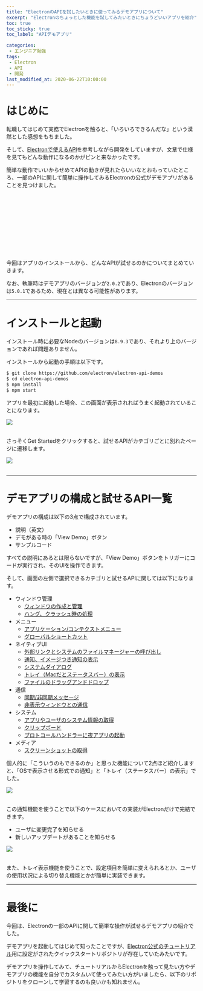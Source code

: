 ```yaml
---
title: "ElectronのAPIを試したいときに使ってみるデモアプリについて"
excerpt: "Electronのちょっとした機能を試してみたいときにちょうどいいアプリを紹介"
toc: true
toc_sticky: true
toc_label: "APIデモアプリ"

categories:
 - エンジニア勉強
tags:
 - Electron
 - API
 - 開発
last_modified_at: 2020-06-22T10:00:00
---
```


# はじめに
転職してはじめて実務でElectronを触ると、「いろいろできるんだな」という漠然とした感想をもちました。

そして、[Electronで使えるAPI](https://www.electronjs.org/docs/api)を参考しながら開発をしていますが、文章で仕様を見てもどんな動作になるのかがピンと来なかったです。

簡単な動作でいいからせめてAPIの動きが見れたらいいなとおもっていたところ、一部のAPIに関して簡単に操作してみるElectronの公式がデモアプリがあることを見つけました。

<div class="block-link"><div class="iframely-embed"><div class="iframely-responsive" style="height: 140px; padding-bottom: 0;"><a href="https://github.com/electron/electron-api-demos" data-iframely-url="//cdn.iframe.ly/mjpfNLh"></a></div></div><script async src="//cdn.iframe.ly/embed.js" charset="utf-8"></script></div><br>


今回はアプリのインストールから、どんなAPIが試せるのかについてまとめていきます。

なお、執筆時はデモアプリのバージョンが`2.0.2`であり、Electronのバージョンは`5.0.1`であるため、現在とは異なる可能性があります。

<hr size="65px;">

# インストールと起動
インストール時に必要なNodeのバージョンは`8.9.3`であり、それより上のバージョンであれば問題ありません。

インストールから起動の手順は以下です。

```zsh
$ git clone https://github.com/electron/electron-api-demos
$ cd electron-api-demos
$ npm install
$ npm start
```

アプリを最初に起動した場合、この画面が表示されればうまく起動されていることになります。

<div class="block-big-img"><img src='{{ site.url }}{{ site.baseurl }}/assets/images/electron-about.png'></div><br>

さっそくGet Startedをクリックすると、試せるAPIがカテゴリごとに別れたページに遷移します。

<div class="block-big-img"><img src='{{ site.url }}{{ site.baseurl }}/assets/images/electron-demo-app.png'></div><br>

<hr size="65px;">

# デモアプリの構成と試せるAPI一覧

デモアプリの構成は以下の3点で構成されています。

- 説明（英文）
- デモがある時の「View Demo」ボタン
- サンプルコード

すべての説明にあるとは限らないですが、「View Demo」ボタンをトリガーにコードが実行され、そのUIを操作できます。

そして、画面の左側で選択できるカテゴリと試せるAPIに関しては以下になります。

- ウィンドウ管理
  - [ウィンドウの作成と管理](https://www.electronjs.org/docs/api/browser-window)
  - [ハング、クラッシュ時の処理](https://www.electronjs.org/docs/api/browser-window#event-unresponsive)
- メニュー
  - [アプリケーション/コンテクストメニュー](https://www.electronjs.org/docs/api/menu)
  - [グローバルショートカット](https://www.electronjs.org/docs/api/global-shortcut)
- ネイティブUI
  - [外部リンクとシステムのファイルマネージャーの呼び出し](https://www.electronjs.org/docs/api/shell)
  - [通知、イメージつき通知の表示](https://www.electronjs.org/docs/tutorial/notifications)
  - [システムダイアログ](https://www.electronjs.org/docs/api/dialog)
  - [トレイ（Macだとステータスバー）の表示](https://www.electronjs.org/docs/api/tray)
  - [ファイルのドラッグアンドドロップ](https://www.electronjs.org/docs/tutorial/native-file-drag-drop)
- 通信
  - [同期/非同期メッセージ](https://www.electronjs.org/docs/api/ipc-main)
  - [非表示ウィンドウとの通信](https://www.electronjs.org/docs/api/web-contents#event-did-finish-load)
- システム
  - [アプリやユーザのシステム情報の取得](https://www.electronjs.org/docs/api/app)
  - [クリップボード](https://www.electronjs.org/docs/api/clipboard)
  - [プロトコールハンドラーに夜アプリの起動](https://www.electronjs.org/docs/api/app#appsetasdefaultprotocolclientprotocol-path-args)
- メディア
  - [スクリーンショットの取得](https://www.electronjs.org/docs/api/desktop-capturer)

個人的に「こういうのもできるのか」と思った機能について2点ほど紹介しますと、「OSで表示させる形式での通知」と「トレイ（ステータスバー）の表示」でした。

<div class="block-big-img"><img src='{{ site.url }}{{ site.baseurl }}/assets/images/electron-notification.gif'></div><br>

この通知機能を使うことで以下のケースにおいての実装がElectronだけで完結できます。
- ユーザに変更完了を知らせる
- 新しいアップデートがあることを知らせる

<div class="block-big-img"><img src='{{ site.url }}{{ site.baseurl }}/assets/images/electron-tray.gif'></div><br>

また、トレイ表示機能を使うことで、設定項目を簡単に変えられるとか、ユーザの使用状況による切り替え機能とかが簡単に実装できます。

<hr size="65px;">

# 最後に
今回は、Electronの一部のAPIに関して簡単な操作が試せるデモアプリの紹介でした。

デモアプリを起動してはじめて知ったことですが、[Electron公式のチュートリアル](https://www.electronjs.org/docs/tutorial/quick-start)用に設定がされたクイックスタートリポジトリが存在していたみたいです。

デモアプリを操作してみて、チュートリアルからElectronを触って見たい方やデモアプリの機能を自分でカスタムいて使ってみたい方がいましたら、以下のリポジトリをクローンして学習するのも良いかも知れません。

<div class="block-link"><div class="iframely-embed"><div class="iframely-responsive" style="height: 140px; padding-bottom: 0;"><a href="https://github.com/electron/electron-quick-start" data-iframely-url="//cdn.iframe.ly/3EXPD1s"></a></div></div><script async src="//cdn.iframe.ly/embed.js" charset="utf-8"></script>
</div><br>
